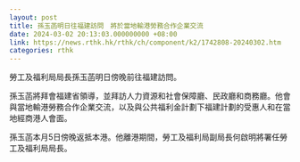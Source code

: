 ```yaml
---
layout: post
title: 孫玉菡明日往福建訪問　將於當地輸港勞務合作企業交流
date: 2024-03-02 20:13:03.000000000 +08:00
link: https://news.rthk.hk/rthk/ch/component/k2/1742808-20240302.htm
categories: rthk
---
```


勞工及福利局局長孫玉菡明日傍晚前往福建訪問。

孫玉菡將拜會福建省領導，並拜訪人力資源和社會保障廳、民政廳和商務廳。他會與當地輸港勞務合作企業交流，以及與公共福利金計劃下福建計劃的受惠人和在當地經商港人會面。

孫玉菡本月5日傍晚返抵本港。他離港期間，勞工及福利局副局長何啟明將署任勞工及福利局局長。
